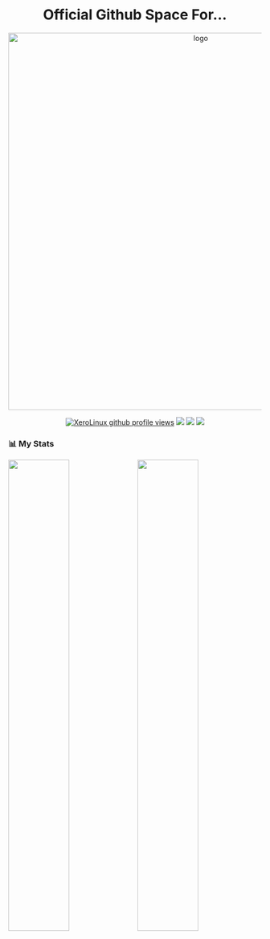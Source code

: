 <h1 align="center">Official Github Space For...</h1>

<p align="center">
    <img width="750" src="https://i.imgur.com/9rFDH3a.png" alt="logo">
</p>

<div align="center">
  <a href="#"><img src="https://komarev.com/ghpvc/?username=xerolinux&style=for-the-badge&logo=" alt="XeroLinux github profile views" /></a>
  <a href="https://www.linux.org" target="_blank"><img src="https://img.shields.io/badge/OS-Linux-e06c75?style=for-the-badge&logo=linux" /></a>
	<a href="https://archlinux.org" target="_blank"><img src="https://img.shields.io/badge/DISTRO-Arch-56b6c2?style=for-the-badge&logo=arch-linux" /></a>
	<a href="https://kde.org" target="_blank"><img src="https://img.shields.io/badge/KDE-Plasma-blue?style=for-the-badge&logo=appveyor" /></a>
</div>

### :bar_chart: My Stats

<img src="https://github-readme-stats.vercel.app/api?username=XeroLinux&show_icons=true&locale=en" width="49%" /><span style="display:inline-block;width:2%"></span><img src="https://github-readme-streak-stats.herokuapp.com/?user=XeroLinux&" width="49%" />
